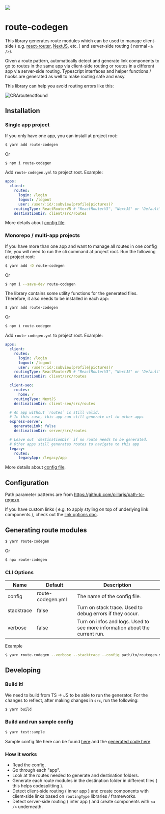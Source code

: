 ![](https://github.com/eddeee888/route-codegen/workflows/route-codegen%20CI/badge.svg)

# route-codegen

This library generates route modules which can be used to manage client-side ( e.g. [react-router](https://github.com/ReactTraining/react-router), [NextJS](https://github.com/zeit/next.js/), etc. ) and server-side routing ( normal `<a />`).

Given a route pattern, automatically detect and generate link components to go to routes in the same app via client-side routing or routes in a different app via server-side routing. Typescript interfaces and helper functions / hooks are generated as well to make routing safe and easy.

This library can help you avoid routing errors like this:

![CRAroutenotfound](https://user-images.githubusercontent.com/33769523/77838225-9de4da00-71bd-11ea-991f-a3721a537dc8.gif)

## Installation

### Single app project

If you only have one app, you can install at project root:

```bash
$ yarn add route-codegen
```

Or

```bash
$ npm i route-codegen
```

Add `route-codegen.yml` to project root. Example:

```yml
apps:
  client:
    routes:
      login: /login
      logout: /logout
      user: /user/:id/:subview(profile|pictures)?
    routingType: ReactRouterV5 # "ReactRouterV5", "NextJS" or "Default" ( normal <a />)
    destinationDir: client/src/routes
```

More details about [config file](#configuration).

### Monorepo / multi-app projects

If you have more than one app and want to manage all routes in one config file, you will need to run the cli command at project root. Run the following at project root:

```bash
$ yarn add -D route-codegen
```

Or

```bash
$ npm i --save-dev route-codegen
```

The library contains some utility functions for the generated files. Therefore, it also needs to be installed in each app:

```bash
$ yarn add route-codegen
```

Or

```bash
$ npm i route-codegen
```

Add `route-codegen.yml` to project root. Example:

```yml
apps:
  client:
    routes:
      login: /login
      logout: /logout
      user: /user/:id/:subview(profile|pictures)?
    routingType: ReactRouterV5 # "ReactRouterV5", "NextJS" or "Default" ( normal <a />)
    destinationDir: client/src/routes

  client-seo:
    routes:
      home: /
    routingType: NextJS
    destinationDir: client-seo/src/routes

  # An app without `routes` is still valid.
  # In this case, this app can still generate url to other apps
  express-server:
    generateLink: false
    destinationDir: server/src/routes

  # Leave out `destinationDir` if no route needs to be generated.
  # Other apps still generates routes to navigate to this app
  legacy:
    routes:
      legacyApp: /legacy/app
```

More details about [config file](#configuration).

## Configuration

Path parameter patterns are from https://github.com/pillarjs/path-to-regexp.

If you have custom links ( e.g. to apply styling on top of underlying link components ), check out the [link options doc](./docs/LINK_OPTIONS.md).

## Generating route modules

```bash
$ yarn route-codegen
```

Or

```bash
$ npx route-codegen
```

### CLI Options

| Name       | Default           | Description                                                                 |
| ---------- | ----------------- | --------------------------------------------------------------------------- |
| config     | route-codegen.yml | The name of the config file.                                                |
| stacktrace | false             | Turn on stack trace. Used to debug errors if they occur.                    |
| verbose    | false             | Turn on infos and logs. Used to see more information about the current run. |

Example

```bash
$ yarn route-codegen --verbose --stacktrace --config path/to/routegen.yml
```

## Developing

### Build it!

We need to build from TS -> JS to be able to run the generator. For the changes to reflect, after making changes in `src`, run the following:

```bash
$ yarn build
```

### Build and run sample config

```bash
$ yarn test:sample
```

Sample config file here can be found [here](./sample/routegen.yml) and the [generated code here](./sample/output)

### How it works

- Read the config.
- Go through each "app".
- Look at the routes needed to generate and destination folders.
- Generate each route modules in the destination folder in different files ( this helps codesplitting ).
- Detect client-side routing ( inner app ) and create components with client-side links based on `routingType` libraries / frameworks.
- Detect server-side routing ( inter app ) and create components with `<a />` underneath.

